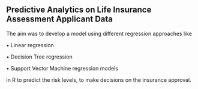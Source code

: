 ## Predictive Analytics on Life Insurance Assessment Applicant Data 

The aim was to develop a model using different regression approaches like 

•	Linear regression

•	Decision Tree regression

•	Support Vector Machine regression models

in R to predict the risk levels, to make decisions on the insurance approval.
